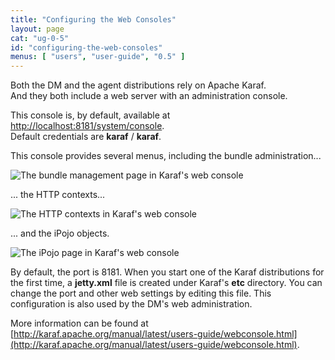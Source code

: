 ```yaml
---
title: "Configuring the Web Consoles"
layout: page
cat: "ug-0-5"
id: "configuring-the-web-consoles"
menus: [ "users", "user-guide", "0.5" ]
---
```


Both the DM and the agent distributions rely on Apache Karaf.  
And they both include a web server with an administration console.

This console is, by default, available at [http://localhost:8181/system/console](http://localhost:8181/system/console).  
Default credentials are **karaf** / **karaf**.

This console provides several menus, including the bundle administration...

<img src="/resources/img/web-console-bundles.jpg" alt="The bundle management page in Karaf's web console" class="gs" />

... the HTTP contexts...

<img src="/resources/img/web-console-http.jpg" alt="The HTTP contexts in Karaf's web console" class="gs" />

...  and the iPojo objects.

<img src="/resources/img/web-console-ipojo.jpg" alt="The iPojo page in Karaf's web console" class="gs" />

By default, the port is 8181. When you start one of the Karaf distributions for the first time, a **jetty.xml**
file is created under Karaf's **etc** directory. You can change the port and other web settings by editing this
file. This configuration is also used by the DM's web administration.

More information can be found at [http://karaf.apache.org/manual/latest/users-guide/webconsole.html](http://karaf.apache.org/manual/latest/users-guide/webconsole.html).
